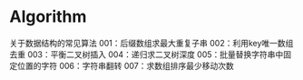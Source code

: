 # Algorithm
关于数据结构的常见算法
001：后缀数组求最大重复子串
002：利用key唯一数组去重
003：平衡二叉树插入
004：递归求二叉树深度
005：批量替换字符串中固定位置的字符
006：字符串翻转
007：求数组排序最少移动次数
